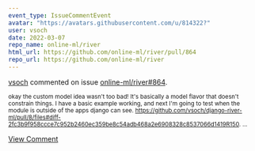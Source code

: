 ```yaml
---
event_type: IssueCommentEvent
avatar: "https://avatars.githubusercontent.com/u/814322?"
user: vsoch
date: 2022-03-07
repo_name: online-ml/river
html_url: https://github.com/online-ml/river/pull/864
repo_url: https://github.com/online-ml/river
---
```


<a href='https://github.com/vsoch' target='_blank'>vsoch</a> commented on issue <a href='https://github.com/online-ml/river/pull/864' target='_blank'>online-ml/river#864</a>.

<small>okay the custom model idea wasn't too bad! It's basically a model flavor that doesn't constrain things. I have a basic example working, and next I'm going to test when the module is outside of the apps django can see. https://github.com/vsoch/django-river-ml/pull/8/files#diff-2fc3b9f958ccce7c952b2460ec359be8c54adb468a2e6908328c8537066d1419R150....</small>

<a href='https://github.com/online-ml/river/pull/864' target='_blank'>View Comment</a>